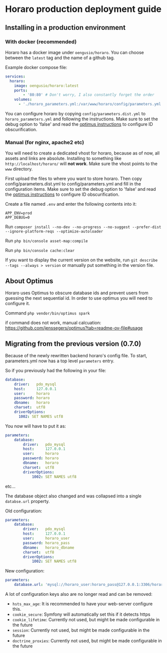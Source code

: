 # Horaro production deployment guide

## Installing in a production environment

### With docker (recommended)
Horaro has a docker image under `oengusio/horaro`. You can choose between the `latest` tag and the name of a github tag.

Example docker compose file:
```yaml
services:
  horaro:
    image: oengusio/horaro:latest
    ports:
        - '80:80' # Don't worry, I also constantly forget the order
    volumes:
      - './horaro_parameters.yml:/var/www/horaro/config/parameters.yml:ro'

```

You can configure horaro by copying `config/parameters.dist.yml` to `horaro_parameters.yml` and following the instructions.
Make sure to set the debug option to 'false' and read the [optimus instructions](#about-optimus) to configure ID obscurification.

### Manual (for nginx, apache2 etc)

You will need to create a dedicated vhost for horaro, because as of now, all
assets and links are absolute. Installing to something like
``http://localhost/horaro/`` will **not work**. Make sure the vhost points to
the ``www`` directory.

First upload the files to where you want to store horaro. Then copy config/parameters.dist.yml to config/parameters.yml and fill in the configuration items.
Make sure to set the debug option to 'false' and read the [optimus instructions](#about-optimus) to configure ID obscurification.

Create a file named `.env` and enter the following contents into it:
```dotenv
APP_ENV=prod
APP_DEBUG=0
```

Run `composer install --no-dev --no-progress --no-suggest --prefer-dist --ignore-platform-reqs --optimize-autoloader`

Run `php bin/console asset-map:compile`

Run `php bin/console cache:clear`

If you want to display the current version on the website, run `git describe --tags --always > version` or manually put something in the version file.


## About Optimus
Horaro uses Optimus to obscure database ids and prevent users from guessing the next sequential id. In order to use optimus you will need to configure it.

Command `php vendor/bin/optimus spark`

if command does not work, manual calcuation: https://github.com/jenssegers/optimus?tab=readme-ov-file#usage


## Migrating from the previous version (0.7.0)
Because of the newly rewritten backend horaro's config file.
To start, parameters.yml now has a top level `parameters` entry.

So if you previously had the following in your file:
```yaml
database:
    driver:   pdo_mysql
    host:     127.0.0.1
    user:     horaro
    password: horaro
    dbname:   horaro
    charset:  utf8
    driverOptions:
      1002: SET NAMES utf8
```

You now will have to put it as:
```yaml
parameters:
    database:
        driver:   pdo_mysql
        host:     127.0.0.1
        user:     horaro
        password: horaro
        dbname:   horaro
        charset:  utf8
        driverOptions:
            1002: SET NAMES utf8
```

etc...

The database object also changed and was collapsed into a single `databse.url` property.

Old configuration:
```yaml
parameters:
    database:
        driver:   pdo_mysql
        host:     127.0.0.1
        user:     horaro_user
        password: horaro_pass
        dbname:   horaro_dbname
        charset:  utf8
        driverOptions:
            1002: SET NAMES utf8
```

New configuration:
```yaml
parameters:
    database.url: 'mysql://horaro_user:horaro_pass@127.0.0.1:3306/horaro_dbname?serverVersion=10.11.2-MariaDB&charset=utf8mb4'
```

A lot of configuration keys also are no longer read and can be removed:
- `hsts_max_age`: It is recommended to have your web-server configure this.
- `cookie_secure`: Symfony will automatically set this if it detects https
- `cookie_lifetime`: Currently not used, but might be made configurable in the future
- `session`: Currently not used, but might be made configurable in the future
- `doctrine_proxies`: Currently not used, but might be made configurable in the future
